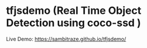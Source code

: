 # tfjsdemo (Real Time Object Detection using coco-ssd )

Live Demo: https://sambitraze.github.io/tfjsdemo/
